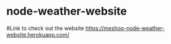 # node-weather-website

#Link to check out the website
https://meshoo-node-weather-website.herokuapp.com/
